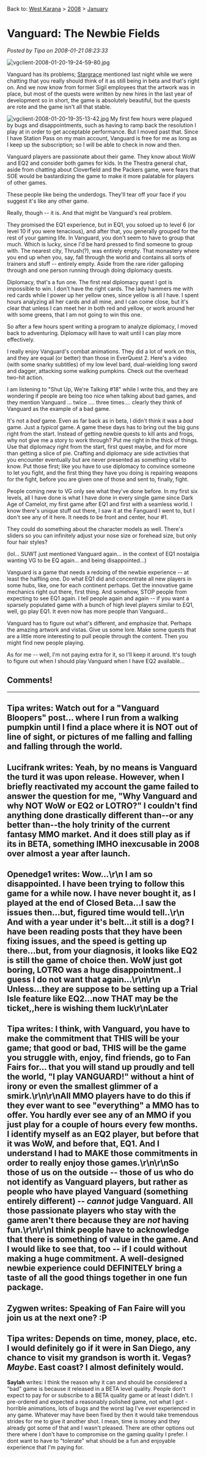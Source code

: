 Back to: [West Karana](/posts/westkarana.md) > [2008](/posts/2008/westkarana.md) > [January](./westkarana.md)
# Vanguard: The Newbie Fields

*Posted by Tipa on 2008-01-21 08:23:33*

![vgclient-2008-01-20-19-24-59-80.jpg](../../../uploads/2008/01/vgclient-2008-01-20-19-24-59-80.jpg)

Vanguard has its problems; [Stargrace](http://mmoquests.com/) mentioned last night while we were chatting that you really should think of it as still being in beta and that's right on. And we now know from former Sigil employees that the artwork was in place, but most of the quests were written by new hires in the last year of development so in short, the game is absolutely beautiful, but the quests are rote and the game isn't all that stable.

![vgclient-2008-01-20-19-35-13-42.jpg](../../../uploads/2008/01/vgclient-2008-01-20-19-35-13-42.jpg) My first few hours were plagued by bugs and disappointments, such as having to ramp back the resolution I play at in order to get acceptable performance. But I moved past that. Since I have Station Pass on my main account, Vanguard is free for me as long as I keep up the subscription; so I will be able to check in now and then.

Vanguard players are passionate about their game. They know about WoW and EQ2 and consider both games for kids. In the Thestra general chat, aside from chatting about Cloverfield and the Packers game, were fears that SOE would be bastardizing the game to make it more palatable for players of other games.

These people like being the underdogs. They'll tear off your face if you suggest it's like any other game.

Really, though -- it is. And that might be Vanguard's real problem.

They promised the EQ1 experience, but in EQ1, you soloed up to level 6 (or level 10 if you were tenacious), and after that, you generally grouped for the rest of your gaming life. In Vanguard, you don't seem to have to group that much. Which is lucky, since I'd be hard pressed to find someone to group with. The nearest city, Thrush(?), was entirely empty. That monastery where you end up when you, say, fall through the world and contains all sorts of trainers and stuff -- entirely empty. Aside from the rare rider galloping through and one person running through doing diplomacy quests.

Diplomacy, that's a fun one. The first real diplomacy quest I got is impossible to win. I don't have the right cards. The lady hammers me with red cards while I power up her yellow ones, since yellow is all I have. I spent hours analyzing all her cards and all mine, and I can come close, but it's clear that unless I can meet her in both red and yellow, or work around her with some greens, that I am not going to win this one. 

So after a few hours spent writing a program to analyze diplomacy, I moved back to adventuring. Diplomacy will have to wait until I can play more effectively. 

I really enjoy Vanguard's combat animations. They did a lot of work on this, and they are equal (or better) than those in EverQuest 2. Here's a video (with some snarky subtitles) of my low level bard, dual-wielding long sword and dagger, attacking some walking pumpkins. Check out the overhead two-hit action.



I am listening to "Shut Up, We're Talking #18" while I write this, and they are wondering if people are being too nice when talking about bad games, and they mention Vanguard ... twice .... three times.... clearly they think of Vanguard as the example of a bad game.

It's not a *bad* game. Even as far back as in beta, I didn't think it was a *bad* game. Just a *typical* game. A game these days has to bring out the big guns right from the start. Instead of getting newbie quests to kill ants and frogs, why not give me a story to work through? Put me right in the thick of things. Use that diplomacy right from the start, first quest maybe, and for more than getting a slice of pie. Crafting and diplomacy are side activities that you encounter eventually but are never presented as something vital to know. Put those first; like you have to use diplomacy to convince someone to let you fight, and the first thing they have you doing is repairing weapons for the fight, before you are given one of those and sent to, finally, fight.

People coming new to VG only see what they've done before. In my first six levels, all I have done is what I have done in every single game since Dark Age of Camelot, my first game after EQ1 and first with a seamless world. I know there's unique stuff out there, I saw it at the Fanguard I went to, but I don't see any of it here. It needs to be front and center, hour #1.

They could do something about the character models as well. There's sliders so you can infinitely adjust your nose size or forehead size, but only four hair styles?

(lol... SUWT just mentioned Vanguard again... in the context of EQ1 nostalgia wanting VG to be EQ again... and being disappointed...)

Vanguard is a game that needs a redoing of the newbie experience -- at least the halfling one. Do what EQ1 did and concentrate all new players in some hubs, like, one for each continent perhaps. Get the innovative game mechanics right out there, first thing. And somehow, STOP people from expecting to see EQ1 again. I tell people again and again -- if you want a sparsely populated game with a bunch of high level players similar to EQ1, well, go play EQ1. It even now has more people than Vanguard...

Vanguard has to figure out what's different, and emphasize that. Perhaps the amazing artwork and vistas. Give us some lore. Make some quests that are a little more interesting to pull people through the content. Then you might find new people playing.

As for me -- well, I'm not paying extra for it, so I'll keep it around. It's tough to figure out when I should play Vanguard when I have EQ2 available...

## Comments!
---
**Tipa** writes: Watch out for a "Vanguard Bloopers" post... where I run from a walking pumpkin until I find a place where it is NOT out of line of sight, or pictures of me falling and falling and falling through the world.
---
**Lucifrank** writes: Yeah, by no means is Vanguard the turd it was upon release. However, when I briefly reactivated my account the game failed to answer the question for me, "Why Vanguard and why NOT WoW or EQ2 or LOTRO?" I couldn't find anything done drastically different than--or any better than--the holy trinity of the current fantasy MMO market. And it does still play as if its in BETA, something IMHO inexcusable in 2008 over almost a year after launch.
---
**Openedge1** writes: Wow...\r\n  I am so disappointed. I have been trying to follow this game for a while now. I have never bought it, as I played at the end of Closed Beta...I saw the issues then...but, figured time would tell..\r\n  And with a year under it's belt...it still is a dog? I have been reading posts that they have been fixing issues, and the speed is getting up there...but, from your diagnosis, it looks like EQ2 is still the game of choice then. WoW just got boring, LOTRO was a huge disappointment..I guess I do not want that again...\r\n\r\n  Unless...they are suppose to be setting up a Trial Isle feature like EQ2...now THAT may be the ticket,,here is wishing them luck\r\nLater
---
**Tipa** writes: I think, with Vanguard, you have to make the commitment that THIS will be your game; that good or bad, THIS will be the game you struggle with, enjoy, find friends, go to Fan Fairs for... that you will stand up proudly and tell the world, "I play VANGUARD!" without a hint of irony or even the smallest glimmer of a smirk.\r\n\r\nAll MMO players have to do this if they ever want to see "everything" a MMO has to offer. You hardly ever see any of an MMO if you just play for a couple of hours every few months. I identify myself as an EQ2 player, but before that it was WoW, and before that, EQ1. And I understand I had to MAKE those commitments in order to really enjoy those games.\r\n\r\nSo those of us on the outside -- those of us who do not identify as Vanguard players, but rather as people who have played Vanguard (something entirely different) -- *cannot* judge Vanguard. All those passionate players who stay with the game aren't there because they are *not* having fun.\r\n\r\nI think people have to acknowledge that there is something of value in the game. And I would like to see that, too -- if I could without making a huge commitment. A well-designed newbie experience could DEFINITELY bring a taste of all the good things together in one fun package.
---
**Zygwen** writes: Speaking of Fan Faire will you join us at the next one? :P
---
**Tipa** writes: Depends on time, money, place, etc. I would definitely go if it were in San Diego, any chance to visit my grandson is worth it. Vegas? *Maybe*. East coast? I almost definitely would.
---
**Saylah** writes: I think the reason why it can and should be considered a "bad" game is because it released in a BETA level quality.  People don't expect to pay for or subscribe to a BETA quality game or at least I didn't.  I pre-ordered and expected a reasonably polished game, not what I got - horrible animations, lots of bugs and the worst lag I've ever experienced in any game.  Whatever may have been fixed by then it would take tremendous strides for me to give it another shot.  I mean, time is money and they already got some of that and I wasn't pleased.  There are other options out there where I don't have to compromise on the gaming quality I prefer.  I dont want to have to "tolerate" what should be a fun and enjoyable experience that I'm paying for.
